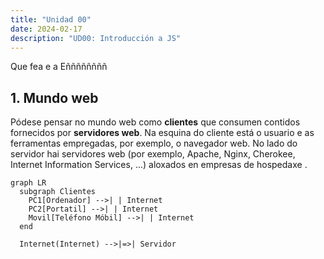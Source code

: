 ```yaml
---
title: "Unidad 00"
date: 2024-02-17
description: "UD00: Introducción a JS"
---
```

Que fea e a Eññññññññ
## 1. Mundo web
Pódese pensar no mundo web como **clientes** que consumen contidos fornecidos por  **servidores web**. Na esquina do cliente está o usuario e as ferramentas empregadas, por  exemplo, o navegador web. No lado do servidor hai servidores web (por exemplo, Apache, Nginx, Cherokee, Internet Information Services, ...) aloxados en empresas de hospedaxe .
```mermaid
graph LR
  subgraph Clientes
    PC1[Ordenador] -->| | Internet
    PC2[Portatil] -->| | Internet
    Movil[Teléfono Móbil] -->| | Internet
  end
  
  Internet(Internet) -->|=>| Servidor
```

